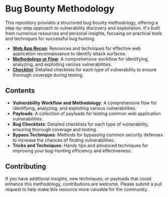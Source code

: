 # Bug Bounty Methodology

This repository provides a structured bug bounty methodology, offering a step-by-step approach to vulnerability discovery and exploitation. It's built from numerous resources and personal insights, focusing on practical tools and techniques for successful bug hunting.

- **[Web App Recon](https://github.com/alihussainzada/BugHunterMethodology/tree/main/webAppRecon
)**: Resources and techniques for effective web application reconnaissance to identify attack surfaces.
- **[Methodology or Flow](https://github.com/alihussainzada/BugHunterMethodology/tree/main/Methodology)**: A comprehensive workflow for identifying, analyzing, and exploiting various vulnerabilities.
- **[Checklist](https://github.com/alihussainzada/BugHunterMethodology/tree/main/Checklist)**: Detailed checklists for each type of vulnerability to ensure thorough coverage during testing.

## Contents

- **Vulnerability Workflow and Methodology**: A comprehensive flow for identifying, analyzing, and exploiting various vulnerabilities.
- **Payloads**: A collection of payloads for testing common web application vulnerabilities.
- **Bug Checklists**: Detailed checklists for each type of vulnerability, ensuring thorough coverage and testing.
- **Bypass Techniques**: Methods for bypassing common security defenses to increase the chances of finding vulnerabilities.
- **Tricks and Techniques**: Handy tips and advanced techniques for improving your bug-hunting efficiency and effectiveness.


## Contributing

If you have additional insights, new techniques, or payloads that could enhance this methodology, contributions are welcome. Please submit a pull request to help make this resource more valuable for the community.

